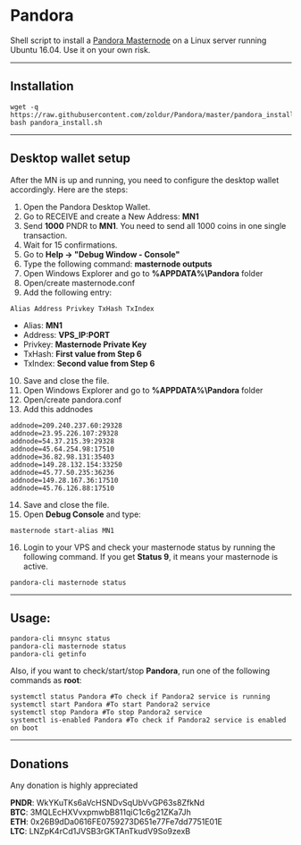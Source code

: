 # Pandora
Shell script to install a [Pandora Masternode](https://pandora.world/) on a Linux server running Ubuntu 16.04. Use it on your own risk.
***

## Installation
```
wget -q https://raw.githubusercontent.com/zoldur/Pandora/master/pandora_install.sh
bash pandora_install.sh
```
***

## Desktop wallet setup  

After the MN is up and running, you need to configure the desktop wallet accordingly. Here are the steps:  
1. Open the Pandora Desktop Wallet.  
2. Go to RECEIVE and create a New Address: **MN1**  
3. Send **1000** PNDR to **MN1**. You need to send all 1000 coins in one single transaction.
4. Wait for 15 confirmations.  
5. Go to **Help -> "Debug Window - Console"**  
6. Type the following command: **masternode outputs**  
7. Open Windows Explorer and go to **%APPDATA%\Pandora** folder
8. Open/create masternode.conf
9. Add the following entry:
```
Alias Address Privkey TxHash TxIndex
```
* Alias: **MN1**
* Address: **VPS_IP:PORT**
* Privkey: **Masternode Private Key**
* TxHash: **First value from Step 6**
* TxIndex:  **Second value from Step 6**
10. Save and close the file.
11. Open Windows Explorer and go to **%APPDATA%\Pandora** folder
12. Open/create pandora.conf
13. Add this addnodes 
```
addnode=209.240.237.60:29328
addnode=23.95.226.107:29328
addnode=54.37.215.39:29328
addnode=45.64.254.98:17510
addnode=36.82.98.131:35403
addnode=149.28.132.154:33250
addnode=45.77.50.235:36236
addnode=149.28.167.36:17510
addnode=45.76.126.88:17510
```
14. Save and close the file.
15. Open **Debug Console** and type:
```
masternode start-alias MN1
```
16. Login to your VPS and check your masternode status by running the following command. If you get **Status 9**, it means your masternode is active.
```
pandora-cli masternode status
```
***

## Usage:
```
pandora-cli mnsync status
pandora-cli masternode status  
pandora-cli getinfo
```
Also, if you want to check/start/stop **Pandora**, run one of the following commands as **root**:

```
systemctl status Pandora #To check if Pandora2 service is running
systemctl start Pandora #To start Pandora2 service
systemctl stop Pandora #To stop Pandora2 service
systemctl is-enabled Pandora #To check if Pandora2 service is enabled on boot
```  
***

## Donations

Any donation is highly appreciated

**PNDR**: WkYKuTKs6aVcHSNDvSqUbVvGP63s8ZfkNd  
**BTC**: 3MQLEcHXVvxpmwbB811qiC1c6g21ZKa7Jh  
**ETH**: 0x26B9dDa0616FE0759273D651e77Fe7dd7751E01E  
**LTC**: LNZpK4rCd1JVSB3rGKTAnTkudV9So9zexB  
